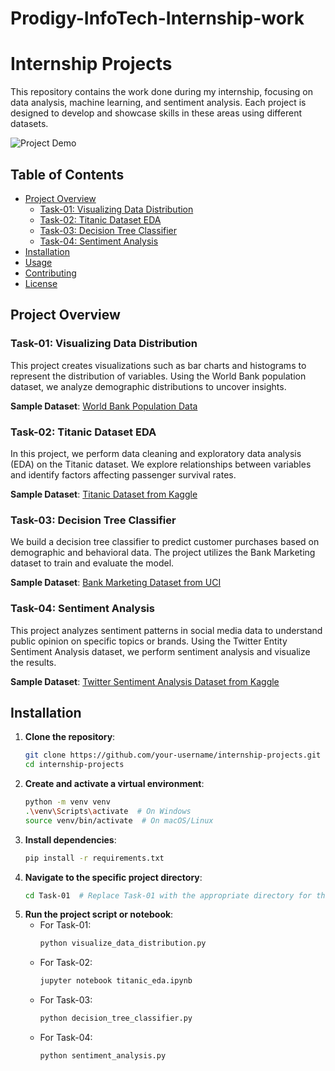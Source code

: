# Prodigy-InfoTech-Internship-work
# Internship Projects

This repository contains the work done during my internship, focusing on data analysis, machine learning, and sentiment analysis. Each project is designed to develop and showcase skills in these areas using different datasets.

![Project Demo](images/demo.png)

## Table of Contents

- [Project Overview](#project-overview)
  - [Task-01: Visualizing Data Distribution](#task-01-visualizing-data-distribution)
  - [Task-02: Titanic Dataset EDA](#task-02-titanic-dataset-eda)
  - [Task-03: Decision Tree Classifier](#task-03-decision-tree-classifier)
  - [Task-04: Sentiment Analysis](#task-04-sentiment-analysis)
- [Installation](#installation)
- [Usage](#usage)
- [Contributing](#contributing)
- [License](#license)

## Project Overview

### Task-01: Visualizing Data Distribution

This project creates visualizations such as bar charts and histograms to represent the distribution of variables. Using the World Bank population dataset, we analyze demographic distributions to uncover insights.

**Sample Dataset**: [World Bank Population Data](https://data.worldbank.org/indicator/SP.POP.TOTL)

### Task-02: Titanic Dataset EDA

In this project, we perform data cleaning and exploratory data analysis (EDA) on the Titanic dataset. We explore relationships between variables and identify factors affecting passenger survival rates.

**Sample Dataset**: [Titanic Dataset from Kaggle](https://www.kaggle.com/c/titanic/data)

### Task-03: Decision Tree Classifier

We build a decision tree classifier to predict customer purchases based on demographic and behavioral data. The project utilizes the Bank Marketing dataset to train and evaluate the model.

**Sample Dataset**: [Bank Marketing Dataset from UCI](https://archive.ics.uci.edu/ml/datasets/Bank+Marketing)

### Task-04: Sentiment Analysis

This project analyzes sentiment patterns in social media data to understand public opinion on specific topics or brands. Using the Twitter Entity Sentiment Analysis dataset, we perform sentiment analysis and visualize the results.

**Sample Dataset**: [Twitter Sentiment Analysis Dataset from Kaggle](https://www.kaggle.com/datasets/jp797498e/twitter-entity-sentiment-analysis)

## Installation

1. **Clone the repository**:
   ```sh
   git clone https://github.com/your-username/internship-projects.git
   cd internship-projects
2. **Create and activate a virtual environment**:
   ```sh
   python -m venv venv
   .\venv\Scripts\activate  # On Windows
   source venv/bin/activate  # On macOS/Linux
3. **Install dependencies**:
   ```sh
   pip install -r requirements.txt
4. **Navigate to the specific project directory**:
   ```sh
   cd Task-01  # Replace Task-01 with the appropriate directory for the project you want to work on
5. **Run the project script or notebook**:
   - For Task-01:
     ```sh
     python visualize_data_distribution.py
     ```
   - For Task-02:
     ```sh
     jupyter notebook titanic_eda.ipynb
     ```
   - For Task-03:
     ```sh
     python decision_tree_classifier.py
     ```
   - For Task-04:
     ```sh
     python sentiment_analysis.py
     ```

